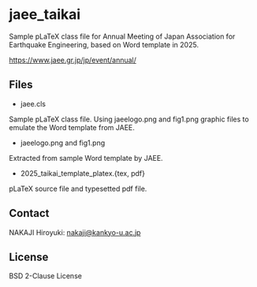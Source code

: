 # jaee_taikai
Sample pLaTeX class file for Annual Meeting of Japan Association for Earthquake Engineering, based on Word template in 2025.

https://www.jaee.gr.jp/jp/event/annual/

## Files

* jaee.cls

Sample pLaTeX class file. Using jaeelogo.png and fig1.png graphic files to emulate the Word template from JAEE.

* jaeelogo.png and fig1.png

Extracted from sample Word template by JAEE.

* 2025_taikai_template_platex.{tex, pdf}

pLaTeX source file and typesetted pdf file.

## Contact

NAKAJI Hiroyuki: nakaji@kankyo-u.ac.jp

## License

BSD 2-Clause License
